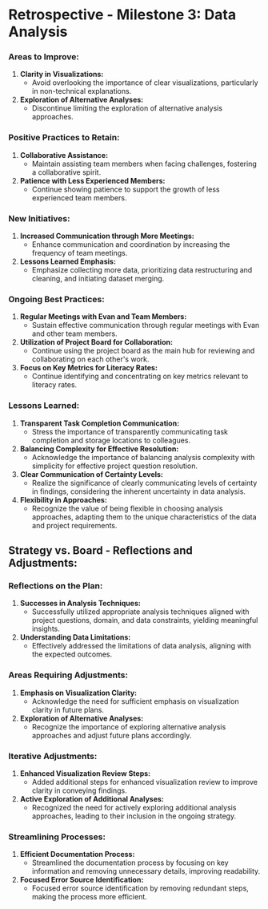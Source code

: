 # Retrospective - Milestone 3: Data Analysis

### Areas to Improve:

1. **Clarity in Visualizations:**
   - Avoid overlooking the importance of clear visualizations, particularly in non-technical explanations.
2. **Exploration of Alternative Analyses:**
   - Discontinue limiting the exploration of alternative analysis approaches.

### Positive Practices to Retain:

1. **Collaborative Assistance:**
   - Maintain assisting team members when facing challenges, fostering a collaborative spirit.
2. **Patience with Less Experienced Members:**
   - Continue showing patience to support the growth of less experienced team members.

### New Initiatives:

1. **Increased Communication through More Meetings:**
   - Enhance communication and coordination by increasing the frequency of team meetings.
2. **Lessons Learned Emphasis:**
   - Emphasize collecting more data, prioritizing data restructuring and cleaning, and initiating dataset merging.

### Ongoing Best Practices:

1. **Regular Meetings with Evan and Team Members:**
   - Sustain effective communication through regular meetings with Evan and other team members.
2. **Utilization of Project Board for Collaboration:**
   - Continue using the project board as the main hub for reviewing and collaborating on each other's work.
3. **Focus on Key Metrics for Literacy Rates:**
   - Continue identifying and concentrating on key metrics relevant to literacy rates.

### Lessons Learned:

1. **Transparent Task Completion Communication:**
   - Stress the importance of transparently communicating task completion and storage locations to colleagues.
2. **Balancing Complexity for Effective Resolution:**
   - Acknowledge the importance of balancing analysis complexity with simplicity for effective project question resolution.
4. **Clear Communication of Certainty Levels:**
   - Realize the significance of clearly communicating levels of certainty in findings, considering the inherent uncertainty in data analysis.
5. **Flexibility in Approaches:**
   - Recognize the value of being flexible in choosing analysis approaches, adapting them to the unique characteristics of the data and project requirements.

## Strategy vs. Board - Reflections and Adjustments:

### Reflections on the Plan:

1. **Successes in Analysis Techniques:**
   - Successfully utilized appropriate analysis techniques aligned with project questions, domain, and data constraints, yielding meaningful insights.
2. **Understanding Data Limitations:**
   - Effectively addressed the limitations of data analysis, aligning with the expected outcomes.

### Areas Requiring Adjustments:

1. **Emphasis on Visualization Clarity:**
   - Acknowledge the need for sufficient emphasis on visualization clarity in future plans.
2. **Exploration of Alternative Analyses:**
   - Recognize the importance of exploring alternative analysis approaches and adjust future plans accordingly.

### Iterative Adjustments:

1. **Enhanced Visualization Review Steps:**
   - Added additional steps for enhanced visualization review to improve clarity in conveying findings.
2. **Active Exploration of Additional Analyses:**
   - Recognized the need for actively exploring additional analysis approaches, leading to their inclusion in the ongoing strategy.

### Streamlining Processes:

1. **Efficient Documentation Process:**
   - Streamlined the documentation process by focusing on key information and removing unnecessary details, improving readability.
2. **Focused Error Source Identification:**
   - Focused error source identification by removing redundant steps, making the process more efficient.
